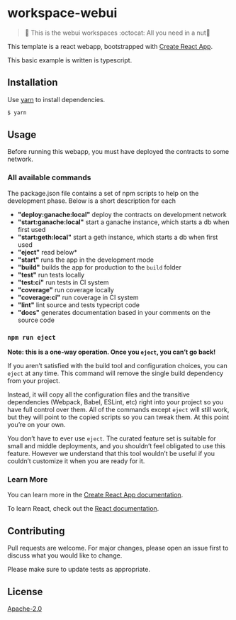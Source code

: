 # workspace-webui

> :herb: This is the webui workspaces :octocat: All you need in a nut:shell:

This template is a react webapp, bootstrapped with [Create React App](https://github.com/facebook/create-react-app).

This basic example is written is typescript.

## Installation

Use [yarn](https://yarnpkg.com) to install dependencies.

```bash
$ yarn
```

## Usage

Before running this webapp, you must have deployed the contracts to some network.

### All available commands

The package.json file contains a set of npm scripts to help on the development phase. Below is a short description for each
* **"deploy:ganache:local"** deploy the contracts on development network
* **"start:ganache:local"** start a ganache instance, which starts a db when first used
* **"start:geth:local"** start a geth instance, which starts a db when first used
* **"eject"** read below*
* **"start"** runs the app in the development mode
* **"build"** builds the app for production to the `build` folder
* **"test"** run tests locally
* **"test:ci"** run tests in CI system
* **"coverage"** run coverage locally
* **"coverage:ci"** run coverage in CI system
* **"lint"** lint source and tests typecript code
* **"docs"** generates documentation based in your comments on the source code

### `npm run eject`

**Note: this is a one-way operation. Once you `eject`, you can’t go back!**

If you aren’t satisfied with the build tool and configuration choices, you can `eject` at any time. This command will remove the single build dependency from your project.

Instead, it will copy all the configuration files and the transitive dependencies (Webpack, Babel, ESLint, etc) right into your project so you have full control over them. All of the commands except `eject` will still work, but they will point to the copied scripts so you can tweak them. At this point you’re on your own.

You don’t have to ever use `eject`. The curated feature set is suitable for small and middle deployments, and you shouldn’t feel obligated to use this feature. However we understand that this tool wouldn’t be useful if you couldn’t customize it when you are ready for it.

### Learn More

You can learn more in the [Create React App documentation](https://facebook.github.io/create-react-app/docs/getting-started).

To learn React, check out the [React documentation](https://reactjs.org/).

## Contributing
Pull requests are welcome. For major changes, please open an issue first to discuss what you would like to change.

Please make sure to update tests as appropriate.

## License
[Apache-2.0](LICENSE)
